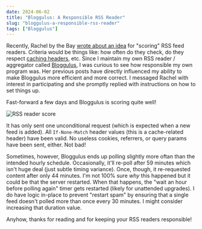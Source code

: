 ```yaml
---
date: 2024-06-02
title: "Bloggulus: A Responsible RSS Reader"
slug: "bloggulus-a-responsible-rss-reader"
tags: ["Bloggulus"]
---
```


Recently, Rachel by the Bay [wrote about an idea](https://rachelbythebay.com/w/2024/05/29/score/) for "scoring" RSS feed readers.
Criteria would be things like: how often do they check, do they respect [caching headers](https://developer.mozilla.org/en-US/docs/Web/HTTP/Headers/If-None-Match), etc.
Since I maintain my own RSS reader / aggregator called [Bloggulus](https://bloggulus.com), I was curious to see how responsible my own program was.
Her previous posts have directly influenced my ability to make Bloggulus more efficient and more correct.
I messaged Rachel with interest in participating and she promptly replied with instructions on how to set things up.

Fast-forward a few days and Bloggulus is scoring quite well!

![RSS reader score](/images/20240602/rss-score.webp)

It has only sent one unconditional request (which is expected when a new feed is added).
All `If-None-Match` header values (this is a cache-related header) have been valid.
No useless cookies, referrers, or query params have been sent, either.
Not bad!

Sometimes, however, Bloggulus ends up polling slightly more oftan than the intended hourly schedule.
Occasionally, it'll re-poll after 59 minutes which isn't huge deal (just subtle timing variance).
Once, though, it re-requested content after only 44 minutes.
I'm not 100% sure _why_ this happened but it could be that the server restarted.
When that happens, the "wait an hour before polling again" timer gets restarted (likely for unattended upgrades).
I do have logic in-place to prevent "restart spam" by ensuring that a single feed doesn't polled more than once every 30 minutes.
I might consider increasing that duration value.

Anyhow, thanks for reading and for keeping your RSS readers responsible!

